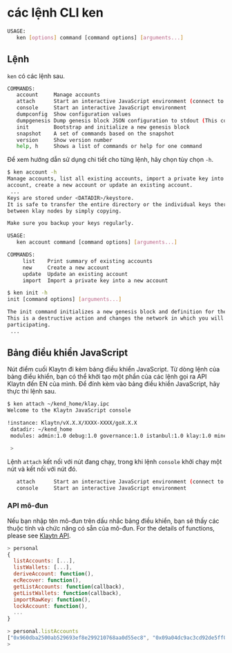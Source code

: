 # các lệnh CLI ken

```bash
USAGE:
   ken [options] command [command options] [arguments...]
```

## Lệnh <a id="commands"></a>

`ken` có các lệnh sau.

```bash
COMMANDS:
   account     Manage accounts
   attach      Start an interactive JavaScript environment (connect to node)
   console     Start an interactive JavaScript environment
   dumpconfig  Show configuration values
   dumpgenesis Dump genesis block JSON configuration to stdout (This command is supoported from Klaytn v1.7.0.)
   init        Bootstrap and initialize a new genesis block
   snapshot    A set of commands based on the snapshot
   version     Show version number
   help, h     Shows a list of commands or help for one command
```

Để xem hướng dẫn sử dụng chi tiết cho từng lệnh, hãy chọn tùy chọn `-h`.

```bash
$ ken account -h
Manage accounts, list all existing accounts, import a private key into a new
account, create a new account or update an existing account.
 ...
Keys are stored under <DATADIR>/keystore.
It is safe to transfer the entire directory or the individual keys therein
between klay nodes by simply copying.

Make sure you backup your keys regularly.

USAGE:
   ken account command [command options] [arguments...]

COMMANDS:
     list    Print summary of existing accounts
     new     Create a new account
     update  Update an existing account
     import  Import a private key into a new account
```

```bash
$ ken init -h
init [command options] [arguments...]

The init command initializes a new genesis block and definition for the network.
This is a destructive action and changes the network in which you will be
participating.
 ...
```

## Bảng điều khiển JavaScript <a id="javascript-console"></a>

Nút điểm cuối Klaytn đi kèm bảng điều khiển JavaScript. Từ dòng lệnh của bảng điều khiển, bạn có thể khởi tạo một phần của các lệnh gọi ra API Klaytn đến EN của mình. Để đính kèm vào bảng điều khiển JavaScript, hãy thực thi lệnh sau.

```bash
$ ken attach ~/kend_home/klay.ipc
Welcome to the Klaytn JavaScript console

!instance: Klaytn/vX.X.X/XXXX-XXXX/goX.X.X
 datadir: ~/kend_home
 modules: admin:1.0 debug:1.0 governance:1.0 istanbul:1.0 klay:1.0 miner:1.0 net:1.0 personal:1.0 rpc:1.0 txpool:1.0

 >
```

Lệnh `attach` kết nối với nút đang chạy, trong khi lệnh `console` khởi chạy một nút và kết nối với nút đó.

```bash
   attach      Start an interactive JavaScript environment (connect to node)
   console     Start an interactive JavaScript environment
```

### API mô-đun <a id="module-apis"></a>

Nếu bạn nhập tên mô-đun trên dấu nhắc bảng điều khiển, bạn sẽ thấy các thuộc tính và chức năng có sẵn của mô-đun. For the details of functions, please see [Klaytn API](../../../references/json-rpc/klay/account-created).

```javascript
> personal
{
  listAccounts: [...],
  listWallets: [...],
  deriveAccount: function(),
  ecRecover: function(),
  getListAccounts: function(callback),
  getListWallets: function(callback),
  importRawKey: function(),
  lockAccount: function(),
  ...
}

> personal.listAccounts
["0x960dba2500ab529693ef8e299210768aa0d55ec8", "0x09a04dc9ac3cd92de5ff0d45ae50ff1b618305d9", "0x36662211c072dadbf5fc1e087ddebd36df986abd", "0xbf9683cf04520eeba6d936a3478de29437c5d048"]
> 
```
